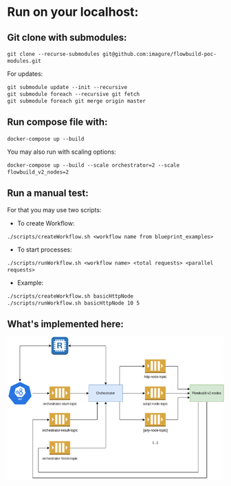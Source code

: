 # Run on your localhost:

## Git clone with submodules:
```
git clone --recurse-submodules git@github.com:imagure/flowbuild-poc-modules.git
```

For updates:
```
git submodule update --init --recursive
git submodule foreach --recursive git fetch
git submodule foreach git merge origin master
```

## Run compose file with:
```
docker-compose up --build
```

You may also run with scaling options:
```
docker-compose up --build --scale orchestrator=2 --scale flowbuild_v2_nodes=2
```

## Run a manual test:
For that you may use two scripts:

* To create Workflow:
```
./scripts/createWorkflow.sh <workflow name from blueprint_examples>
```

* To start processes:
```
./scripts/runWorkflow.sh <workflow name> <total requests> <parallel requests>
```

* Example:
```
./scripts/createWorkflow.sh basicHttpNode
./scripts/runWorkflow.sh basicHttpNode 10 5
```

## What's implemented here:

![alt text](https://raw.githubusercontent.com/imagure/flowbuild-poc-modules/master/flowbuild-v3.drawio.png)
